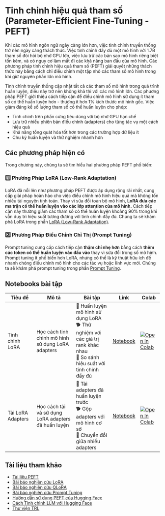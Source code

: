 # Tinh chỉnh hiệu quả tham số (Parameter-Efficient Fine-Tuning - PEFT)

Khi các mô hình ngôn ngữ ngày càng lớn hơn, việc tinh chỉnh truyền thống trở nên ngày càng thách thức. Việc tinh chỉnh đầy đủ một mô hình với 1.7B tham số đòi hỏi bộ nhớ GPU lớn, việc lưu trữ các bản sao mô hình riêng biệt tốn kém, và có nguy cơ làm mất đi các khả năng ban đầu của mô hình. Các phương pháp tinh chỉnh hiệu quả tham số (PEFT) giải quyết những thách thức này bằng cách chỉ điều chỉnh một tập nhỏ các tham số mô hình trong khi giữ nguyên phần lớn mô hình.

Tinh chỉnh truyền thống cập nhật tất cả các tham số mô hình trong quá trình huấn luyện, điều này trở nên không khả thi với các mô hình lớn. Các phương pháp PEFT giới thiệu cách tiếp cận để điều chỉnh mô hình sử dụng ít tham số có thể huấn luyện hơn - thường ít hơn 1% kích thước mô hình gốc. Việc giảm đáng kể số lượng tham số có thể huấn luyện cho phép:

- Tinh chỉnh trên phần cứng tiêu dùng với bộ nhớ GPU hạn chế
- Lưu trữ nhiều phiên bản điều chỉnh (adapters) cho từng tác vụ một cách hiệu quả
- Khả năng tổng quát hóa tốt hơn trong các trường hợp dữ liệu ít
- Chu kỳ huấn luyện và thử nghiệm nhanh hơn

## Các phương pháp hiện có

Trong chương này, chúng ta sẽ tìm hiểu hai phương pháp PEFT phổ biến:

### 1️⃣ Phương Pháp LoRA (Low-Rank Adaptation)

LoRA đã nổi lên như phương pháp PEFT được áp dụng rộng rãi nhất, cung cấp giải pháp hoàn hảo cho việc điều chỉnh mô hình hiệu quả mà không tốn nhiều tài nguyên tính toán. Thay vì sửa đổi toàn bộ mô hình, **LoRA đưa các ma trận có thể huấn luyện vào các lớp attention của mô hình.** Cách tiếp cận này thường giảm các tham số có thể huấn luyện khoảng 90% trong khi vẫn duy trì hiệu suất tương đương với tinh chỉnh đầy đủ. Chúng ta sẽ khám phá LoRA trong phần [LoRA (Low-Rank Adaptation)](./lora_adapters.md).

### 2️⃣ Phương Pháp Điều Chỉnh Chỉ Thị (Prompt Tuning)

Prompt tuning cung cấp cách tiếp cận **thậm chí nhẹ hơn** bằng cách **thêm các token có thể huấn luyện vào đầu vào** thay vì sửa đổi trọng số mô hình. Prompt tuning ít phổ biến hơn LoRA, nhưng có thể là kỹ thuật hữu ích để nhanh chóng điều chỉnh mô hình cho các tác vụ hoặc lĩnh vực mới. Chúng ta sẽ khám phá prompt tuning trong phần [Prompt Tuning](./prompt_tuning.md).

## Notebooks bài tập

| Tiêu đề | Mô tả | Bài tập | Link | Colab |
|---------|--------|---------|------|-------|
| Tinh chỉnh LoRA | Học cách tinh chỉnh mô hình sử dụng LoRA adapters | 🐢 Huấn luyện mô hình sử dụng LoRA<br>🐕 Thử nghiệm với các giá trị rank khác nhau<br>🦁 So sánh hiệu suất với tinh chỉnh đầy đủ | [Notebook](./notebooks/finetune_sft_peft.ipynb) | <a target="_blank" href="https://colab.research.google.com/github/kshivendu/smol-course/blob/main/3_parameter_efficient_finetuning/notebooks/finetune_sft_peft.ipynb"><img src="https://colab.research.google.com/assets/colab-badge.svg" alt="Open In Colab"/></a> |
| Tải LoRA Adapters | Học cách tải và sử dụng LoRA adapters đã huấn luyện | 🐢 Tải adapters đã huấn luyện trước<br>🐕 Gộp adapters với mô hình cơ sở<br>🦁 Chuyển đổi giữa nhiều adapters | [Notebook](./notebooks/load_lora_adapter.ipynb) | <a target="_blank" href="https://colab.research.google.com/github/kshivendu/smol-course/blob/main/3_parameter_efficient_finetuning/notebooks/load_lora_adapter.ipynb"><img src="https://colab.research.google.com/assets/colab-badge.svg" alt="Open In Colab"/></a> |

## Tài liệu tham khảo
- [Tài liệu PEFT](https://huggingface.co/docs/peft)
- [Bài báo nghiên cứu LoRA](https://arxiv.org/abs/2106.09685)
- [Bài báo nghiên cứu QLoRA](https://arxiv.org/abs/2305.14314)
- [Bài báo nghiên cứu Prompt Tuning](https://arxiv.org/abs/2104.08691)
- [Hướng dẫn sử dụng PEFT của Hugging Face](https://huggingface.co/blog/peft)
- [Cách Tinh chỉnh LLM với Hugging Face](https://www.philschmid.de/fine-tune-llms-in-2024-with-trl)
- [Thư viện TRL](https://huggingface.co/docs/trl/index)
